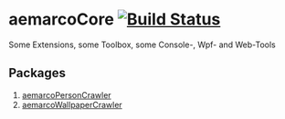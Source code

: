 # aemarcoCore [![Build Status](https://dev.azure.com/aemarco/aemarcoCentral/_apis/build/status%2Faemarco.aemarcoCore?branchName=master)](https://dev.azure.com/aemarco/aemarcoCentral/_build/latest?definitionId=9&branchName=master)

Some Extensions, some Toolbox, some Console-, Wpf- and Web-Tools

## Packages

1. [aemarcoPersonCrawler](https://github.com/aemarco/aemarcoCore/tree/master/aemarco.Crawler.Person)
1. [aemarcoWallpaperCrawler](https://github.com/aemarco/aemarcoCore/tree/master/aemarco.Crawler.Wallpaper)

